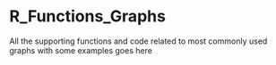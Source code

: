 # R_Functions_Graphs
All the supporting functions and code related to most commonly used graphs with some examples goes here 
